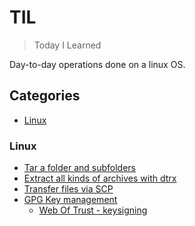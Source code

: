 # TIL
> Today I Learned

Day-to-day operations done on a linux OS.

## Categories
* [Linux]()

### Linux
* [Tar a folder and subfolders][1]
* [Extract all kinds of archives with dtrx][2]
* [Transfer files via SCP][3]
* [GPG Key management][4]
  * [Web Of Trust - keysigning][5]

[1]: https://github.com/dminca/dotfiles/blob/master/MiniDocs/archiving/tar-folder-and-subfolders.md
[2]: https://github.com/dminca/dotfiles/blob/master/MiniDocs/archiving/extract-everything.md
[3]: https://github.com/dminca/dotfiles/blob/master/MiniDocs/remoteOps/scp-file-transfer.md
[4]: https://github.com/dminca/dotfiles/tree/master/MiniDocs/gpgOps
[5]: https://github.com/dminca/dotfiles/tree/master/MiniDocs/gpgOps/web-of-trust-keysigning.md